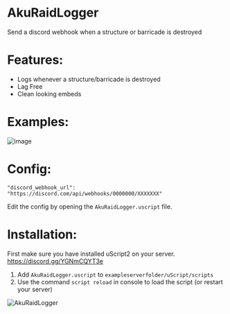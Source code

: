 # AkuRaidLogger
Send a discord webhook when a structure or barricade is destroyed

# Features:
-  Logs whenever a structure/barricade is destroyed
-  Lag Free
-  Clean looking embeds

# Examples:
![image](https://user-images.githubusercontent.com/69092135/172673959-decc8031-487f-48a3-bfab-77c4aadb8b9f.png)
 
# Config:
  ```
  "discord_webhook_url": "https://discord.com/api/webhooks/0000000/XXXXXXX"
  ```
  
  Edit the config by opening the `AkuRaidLogger.uscript` file.
 
# Installation:
First make sure you have installed uScript2 on your server.
https://discord.gg/YGNmCQYT3e

1. Add `AkuRaidLogger.uscript` to `exampleserverfolder/uScript/scripts`
2. Use the command `script reload` in console to load the script (or restart your server)

![AkuRaidLogger](https://user-images.githubusercontent.com/69092135/172501443-656211c5-6e9f-41ea-be22-6217b0067c13.png)

